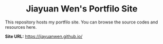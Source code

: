 <h1 style="text-align: center;">Jiayuan Wen's Portfilo Site</h1>
This repository hosts my portfilo site. You can browse the source codes and resources here.

<br/>

<b>Site URL:</b> https://jiayuanwen.github.io/

